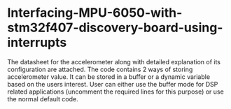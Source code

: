 # Interfacing-MPU-6050-with-stm32f407-discovery-board-using-interrupts
The datasheet for the accelerometer along with detailed explanation of its configuration are attached. The code contains 2 ways of storing accelerometer value. It can be stored in a buffer or a dynamic variable based on the users interest. User can either use the buffer mode for DSP related applications (uncomment the required lines for this purpose) or use the normal default code.
